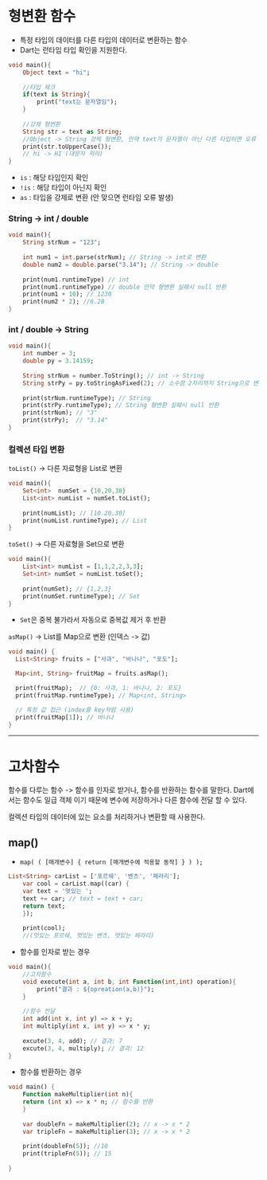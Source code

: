 
# 형변환 함수

- 특정 타입의 데이터를 다른 타입의 데이터로 변환하는 함수
- Dart는 런타임 타입 확인을 지원한다.

```dart
void main(){
	Object text = "hi";
	
	//타입 체크
	if(text is String){
		print("text는 문자열임");
	}
	
	//강제 형변환
	String str = text as String;
	//Object -> String 강제 형변환, 만약 text가 문자열이 아닌 다른 타입이면 오류 발생
	print(str.toUpperCase());
	// hi -> HI (대문자 처리)
}
```
- `is` : 해당 타입인지 확인
- `!is` :  해당 타입이 아닌지 확인
- `as` : 타입을 강제로 변환 (안 맞으면 런타임 오류 발생)

### String -> int / double

```dart
void main(){
	String strNum = "123";
	
	int num1 = int.parse(strNum); // String -> int로 변환
	double num2 = double.parse("3.14"); // String -> double
	
	print(num1.runtimeType) // int 
	print(num1.runtimeType) // double 만약 형변환 실패시 null 반환
	print(num1 + 10); // 1230
	print(num2 * 2); //6.28
}
```


### int / double -> String

```dart
void main(){
	int number = 3;
	double py = 3.14159;
	
	String strNum = number.ToString(); // int -> String
	String strPy = py.toStringAsFixed(2); // 소수점 2자리까지 String으로 변환
	
	print(strNum.runtimeType); // String
	print(strPy.runtimeType); // String 형변환 실패시 null 반환
	print(strNum); // "3"
	print(strPy);  // "3.14"
}
```

### 컬렉션 타입 변환


 `toList()`  -> 다른 자료형을 List로 변환

```dart
void main(){
	Set<int>  numSet = {10,20,30}
	List<int> numList = numSet.toList();
	
	print(numList); // [10.20.30]
	print(numList.runtimeType); // List
}
```


`toSet()` -> 다른 자료형을 Set으로 변환

```dart
void main(){
	List<int> numList = [1,1,2,2,3,3];
	Set<int> numSet = numList.toSet();
	
	print(numSet); // {1,2,3}
	print(numSet.runtimeType); // Set
}
```
- `Set`은 중복 불가라서 자동으로 중복값 제거 후 반환



`asMap()` -> List를 Map으로 변환 (인덱스 -> 값)

```dart
void main() {
  List<String> fruits = ["사과", "바나나", "포도"];

  Map<int, String> fruitMap = fruits.asMap();

  print(fruitMap);  // {0: 사과, 1: 바나나, 2: 포도}
  print(fruitMap.runtimeType); // Map<int, String>

  // 특정 값 접근 (index를 key처럼 사용)
  print(fruitMap[1]); // 바나나
}
```

---

# 고차함수

함수를 다루는 함수 ->  함수를 인자로 받거나, 함수를 반환하는 함수를 말한다.
Dart에서는 함수도 일급 객체 이기 때문에 변수에 저장하거나 다른 함수에 전달 할 수 있다.

컬렉션 타입의 데이터에 있는 요소를 처리하거나 변환할 때 사용한다.

## map()

- `map( ( [매개변수] { return [매개변수에 적용할 동작] } ) );` 

```dart
List<String> carList = ['포르쉐', '벤츠', '페라리'];
	var cool = carList.map((car) {
	var text = '멋있는 ';
	text += car; // text = text + car;
	return text;
	});
	
	print(cool);
	//(멋있는 포르쉐, 멋있는 벤츠, 멋있는 페라리)
```


- 함수를 인자로 받는 경우
```dart
void main(){
	//고차함수
	void execute(int a, int b, int Function(int,int) operation){
		print("결과 : ${opreation(a,b)}");
	}
	
	//함수 전달
	int add(int x, int y) => x + y;
	int multiply(int x, int y) => x * y;
	
	excute(3, 4, add); // 결과: 7
	excute(3, 4, multiply); // 결과: 12
}
```

-  함수를 반환하는 경우
```dart
void main() {
	Function makeMultiplier(int n){
	return (int x) => x * n; // 함수를 반환
	}
	
	var doubleFn = makeMultiplier(2); // x -> x * 2
	var tripleFn = makeMultiplier(3); // x -> x * 2
	
	print(doubleFn(5)); //10
	print(tripleFn(5)); // 15
	
}
```